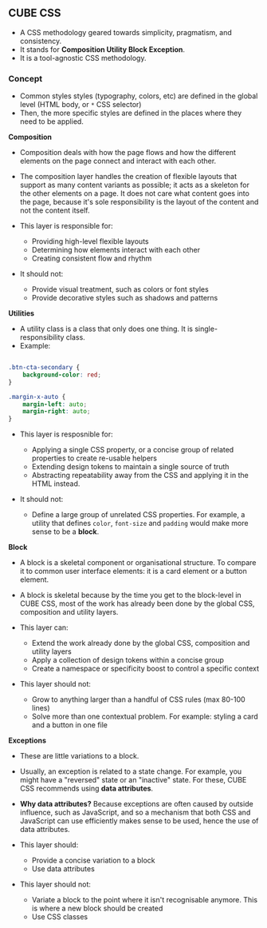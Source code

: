 ## CUBE CSS

- A CSS methodology geared towards simplicity, pragmatism, and consistency.
- It stands for **Composition Utility Block Exception**.
- It is a tool-agnostic CSS methodology.

### Concept

- Common styles styles (typography, colors, etc) are defined in the global level (HTML body, or `*` CSS selector)
- Then, the more specific styles are defined in the places where they need to be applied.

**Composition**

- Composition deals with how the page flows and how the different elements on the page connect and interact with each other.
- The composition layer handles the creation of flexible layouts that support as many content variants as possible; it acts as a skeleton for the other elements on a page. It does not care what content goes into the page, because it's sole responsibility is the layout of the content and not the content itself.
- This layer is responsible for:

  - Providing high-level flexible layouts
  - Determining how elements interact with each other
  - Creating consistent flow and rhythm

- It should not:
  - Provide visual treatment, such as colors or font styles
  - Provide decorative styles such as shadows and patterns

**Utilities**

- A utility class is a class that only does one thing. It is single-responsibility class.
- Example:

```CSS

.btn-cta-secondary {
    background-color: red;
}

.margin-x-auto {
    margin-left: auto;
    margin-right: auto;
}
```

- This layer is resposnible for:

  - Applying a single CSS property, or a concise group of related properties to create re-usable helpers
  - Extending design tokens to maintain a single source of truth
  - Abstracting repeatability away from the CSS and applying it in the HTML instead.

- It should not:
  - Define a large group of unrelated CSS properties. For example, a utility that defines `color`, `font-size` and `padding` would make more sense to be a **block**.

**Block**

- A block is a skeletal component or organisational structure. To compare it to common user interface elements: it is a card element or a button element.
- A block is skeletal because by the time you get to the block-level in CUBE CSS, most of the work has already been done by the global CSS, composition and utility layers.
- This layer can:

  - Extend the work already done by the global CSS, composition and utility layers
  - Apply a collection of design tokens within a concise group
  - Create a namespace or specificity boost to control a specific context

- This layer should not:
  - Grow to anything larger than a handful of CSS rules (max 80-100 lines)
  - Solve more than one contextual problem. For example: styling a card and a button in one file

**Exceptions**

- These are little variations to a block.
- Usually, an exception is related to a state change. For example, you might have a "reversed" state or an "inactive" state. For these, CUBE CSS recommends using **data attributes**.
- **Why data attributes?** Because exceptions are often caused by outside influence, such as JavaScript, and so a mechanism that both CSS and JavaScript can use efficiently makes sense to be used, hence the use of data attributes.
- This layer should:

  - Provide a concise variation to a block
  - Use data attributes

- This layer should not:
  - Variate a block to the point where it isn't recognisable anymore. This is where a new block should be created
  - Use CSS classes
